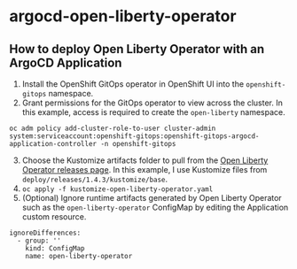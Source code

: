 # argocd-open-liberty-operator

## How to deploy Open Liberty Operator with an ArgoCD Application
1. Install the OpenShift GitOps operator in OpenShift UI into the `openshift-gitops` namespace.
2. Grant permissions for the GitOps operator to view across the cluster. In this example, access is required to create the `open-liberty` namespace.
```
oc adm policy add-cluster-role-to-user cluster-admin  system:serviceaccount:openshift-gitops:openshift-gitops-argocd-application-controller -n openshift-gitops
```
3. Choose the Kustomize artifacts folder to pull from the [Open Liberty Operator releases page](https://github.com/OpenLiberty/open-liberty-operator/tree/main/deploy/releases). In this example, I use Kustomize files from `deploy/releases/1.4.3/kustomize/base`.
3. `oc apply -f kustomize-open-liberty-operator.yaml`
4. (Optional) Ignore runtime artifacts generated by Open Liberty Operator such as the `open-liberty-operator` ConfigMap by editing the Application custom resource.
```
ignoreDifferences:
  - group: ''
    kind: ConfigMap
    name: open-liberty-operator
```